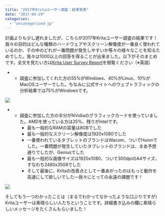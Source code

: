 ```yaml
---
title: "2017年Kritaユーザー調査：結果発表"
date: "2017-04-29"
categories: 
  - "uncategorized-jp"
---
```


計画よりも少し遅れましたが、こちらが2017年Kritaユーザー調査の結果です！我々の目的はどんな種類のハードウェアやスクリーン解像度が一番良く使われているのか、その中のどれが一番問題が発生しやすいか等々の様々なことを知るためでした。我々は1000以上の回答を得ることが出来ました。以下がそのまとめです。全文を見たい方は[Krita User Survey Report](https://files.kde.org/krita/marketing/Krita_User_Survey_Report_April_2017.pdf)を御覧ください（※英語）

- - 調査に参加してくれた方の55%がWindows、40%がLinux、10%がMacOSユーザーでした。ちなみに公式サイトへのウェブトラフィックの分析結果では75%がWindowsです。

[![](/images/posts/2017/os.png)](https://krita.org/wp-content/uploads/2017/04/os.png)

- - 調査に参加した方の半分がNVidiaのグラフィックカードを使っていました。AMDを使っている方は25%、残りがIntelです。
    - 最も一般的なRAMの容量は8GBでした
    - 最も一般的なスクリーン解像度は1920x1080でした
    - 一番使われているタブレットのブランドはWacom、ついでHuionでした。一番問題が発生していたタブレットのブランドは、まあ予想通りでしたが、Geniusでした
    - 最も一般的な画像サイズは1920x1080、ついで300dpiのA4サイズ、すなわち2480x3508でした
    - そして最後に、Kritaの改善点として一番あがったのはもっと動作を高速にして欲しいでした―我々にとっての永遠の課題です！

[![](/images/posts/2017/gripes.png)](https://krita.org/wp-content/uploads/2017/04/gripes.png)

そしてもう一つわかったことは（まるでわかってなかったような口ぶりですが）Kritaユーザーは素晴らしい人たちということです。詳細書き込みの欄に素晴らしいメッセージをたくさんもらいました！
